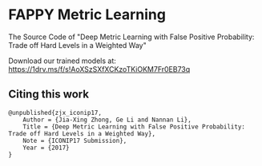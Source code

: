 # FAPPY Metric Learning
The Source Code of "Deep Metric Learning with False Positive Probability: Trade off Hard Levels in a Weighted Way"

Download our trained models at: 
https://1drv.ms/f/s!AoXSzSXfXCKzoTKiOKM7Fr0EB73q

## Citing this work 

    @unpublished{zjx_iconip17,  
        Author = {Jia-Xing Zhong, Ge Li and Nannan Li},  
        Title = {Deep Metric Learning with False Positive Probability: Trade off Hard Levels in a Weighted Way},  
        Note = {ICONIP17 Submission},  
        Year = {2017}  
    }

